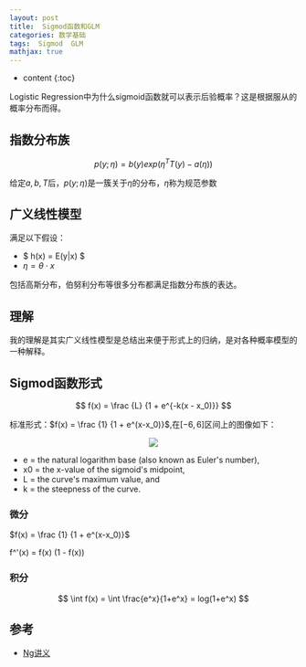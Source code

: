 ```yaml
---
layout: post
title:  Sigmod函数和GLM
categories: 数学基础 
tags:  Sigmod  GLM   
mathjax: true
---
```


* content
{:toc}

Logistic Regression中为什么sigmoid函数就可以表示后验概率？这是根据服从的概率分布而得。





## 指数分布族

$$
p(y;\eta) = b(y)exp(\eta^T T(y)-a(\eta))
$$

给定$a, b, T$后，$p(y;\eta)$是一簇关于$\eta$的分布，$\eta$称为规范参数

## 广义线性模型

满足以下假设：

* $ h(x) = E(y\|x) $
* $\eta = \theta \cdot x$

包括高斯分布，伯努利分布等很多分布都满足指数分布族的表达。

## 理解

我的理解是其实广义线性模型是总结出来便于形式上的归纳，是对各种概率模型的一种解释。

## Sigmod函数形式

$$
f(x) = \frac {L} {1 + e^{-k(x - x_0)}}
$$

标准形式：$f(x) = \frac {1} {1 + e^(x-x_0)}$,在$[-6, 6]$区间上的图像如下：

<div align = "center"><img src="/photoes/201709_10/sigmoid_curve.png"></div>

* e = the natural logarithm base (also known as Euler's number),
* x0 = the x-value of the sigmoid's midpoint,
* L = the curve's maximum value, and
* k = the steepness of the curve.

### 微分

$f(x) = \frac {1} {1 + e^(x-x_0)}$

f^'(x) = f(x) (1 - f(x))

### 积分

$$
\int f(x) = \int \frac{e^x}{1+e^x} = log(1+e^x)
$$

## 参考

* [Ng讲义](http://cs229.stanford.edu/notes/)

